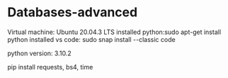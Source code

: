 # Databases-advanced
Virtual machine: Ubuntu 20.04.3 LTS
installed python:sudo apt-get install python
installed vs code: sudo snap install --classic code

python version: 3.10.2

pip install requests, bs4, time

